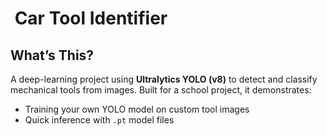 # ​ Car Tool Identifier

##  What’s This?

A deep-learning project using **Ultralytics YOLO (v8)** to detect and classify mechanical tools from images. Built for a school project, it demonstrates:

- Training your own YOLO model on custom tool images  
- Quick inference with `.pt` model files  


